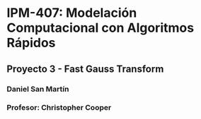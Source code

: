 # IPM-407: Modelación Computacional con Algoritmos Rápidos
## Proyecto 3 - Fast Gauss Transform
### Daniel San Martín
### Profesor: Christopher Cooper	
